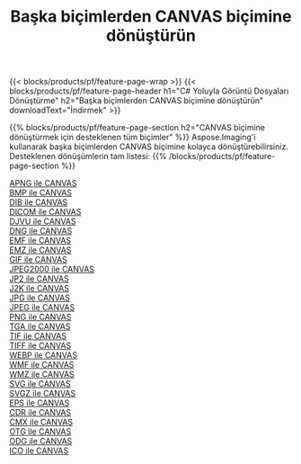 ﻿---
title: Başka biçimlerden CANVAS biçimine dönüştürün 
weight: 3920
url: /tr/net/conversion/to/canvas 
lang: tr
langdirlevel: 2
locales: zh-hans,ja,it,ru,de,es,fr,nl,id,lt,pl,pt,vi,tr,ko,zh-hant,ar,hi,th,sv,cs,uk,he
description: Aspose.Imaging'i kullanarak başka biçimlerden CANVAS biçimine kolayca dönüştürebilirsiniz
---

{{< blocks/products/pf/feature-page-wrap >}}
{{< blocks/products/pf/feature-page-header h1="C# Yoluyla Görüntü Dosyaları Dönüştürme" h2="Başka biçimlerden CANVAS biçimine dönüştürün" downloadText="İndirmek" >}}


{{% blocks/products/pf/feature-page-section  h2="CANVAS biçimine dönüştürmek için desteklenen tüm biçimler" %}}
Aspose.Imaging'i kullanarak başka biçimlerden CANVAS biçimine kolayca dönüştürebilirsiniz.
<br/>
Desteklenen dönüşümlerin tam listesi:
{{% /blocks/products/pf/feature-page-section %}}
<div class="container-fluid productfamilypage bg-gray">
    <div class="convertypes bg-gray agp-content section">
        <div class="container">
		<div class="row other-converters">
		    <div class='col-md-2 other-converter remove-lp remove-rp'><a href="/imaging/tr/net/conversion/apng-to-canvas" >APNG ile CANVAS</a></div>
<div class='col-md-2 other-converter remove-lp remove-rp'><a href="/imaging/tr/net/conversion/bmp-to-canvas" >BMP ile CANVAS</a></div>
<div class='col-md-2 other-converter remove-lp remove-rp'><a href="/imaging/tr/net/conversion/dib-to-canvas" >DIB ile CANVAS</a></div>
<div class='col-md-2 other-converter remove-lp remove-rp'><a href="/imaging/tr/net/conversion/dicom-to-canvas" >DICOM ile CANVAS</a></div>
<div class='col-md-2 other-converter remove-lp remove-rp'><a href="/imaging/tr/net/conversion/djvu-to-canvas" >DJVU ile CANVAS</a></div>
<div class='col-md-2 other-converter remove-lp remove-rp'><a href="/imaging/tr/net/conversion/dng-to-canvas" >DNG ile CANVAS</a></div>
<div class='col-md-2 other-converter remove-lp remove-rp'><a href="/imaging/tr/net/conversion/emf-to-canvas" >EMF ile CANVAS</a></div>
<div class='col-md-2 other-converter remove-lp remove-rp'><a href="/imaging/tr/net/conversion/emz-to-canvas" >EMZ ile CANVAS</a></div>
<div class='col-md-2 other-converter remove-lp remove-rp'><a href="/imaging/tr/net/conversion/gif-to-canvas" >GIF ile CANVAS</a></div>
<div class='col-md-2 other-converter remove-lp remove-rp'><a href="/imaging/tr/net/conversion/jpeg2000-to-canvas" >JPEG2000 ile CANVAS</a></div>
<div class='col-md-2 other-converter remove-lp remove-rp'><a href="/imaging/tr/net/conversion/jp2-to-canvas" >JP2 ile CANVAS</a></div>
<div class='col-md-2 other-converter remove-lp remove-rp'><a href="/imaging/tr/net/conversion/j2k-to-canvas" >J2K ile CANVAS</a></div>
<div class='col-md-2 other-converter remove-lp remove-rp'><a href="/imaging/tr/net/conversion/jpg-to-canvas" >JPG ile CANVAS</a></div>
<div class='col-md-2 other-converter remove-lp remove-rp'><a href="/imaging/tr/net/conversion/jpeg-to-canvas" >JPEG ile CANVAS</a></div>
<div class='col-md-2 other-converter remove-lp remove-rp'><a href="/imaging/tr/net/conversion/png-to-canvas" >PNG ile CANVAS</a></div>
<div class='col-md-2 other-converter remove-lp remove-rp'><a href="/imaging/tr/net/conversion/tga-to-canvas" >TGA ile CANVAS</a></div>
<div class='col-md-2 other-converter remove-lp remove-rp'><a href="/imaging/tr/net/conversion/tif-to-canvas" >TIF ile CANVAS</a></div>
<div class='col-md-2 other-converter remove-lp remove-rp'><a href="/imaging/tr/net/conversion/tiff-to-canvas" >TIFF ile CANVAS</a></div>
<div class='col-md-2 other-converter remove-lp remove-rp'><a href="/imaging/tr/net/conversion/webp-to-canvas" >WEBP ile CANVAS</a></div>
<div class='col-md-2 other-converter remove-lp remove-rp'><a href="/imaging/tr/net/conversion/wmf-to-canvas" >WMF ile CANVAS</a></div>
<div class='col-md-2 other-converter remove-lp remove-rp'><a href="/imaging/tr/net/conversion/wmz-to-canvas" >WMZ ile CANVAS</a></div>
<div class='col-md-2 other-converter remove-lp remove-rp'><a href="/imaging/tr/net/conversion/svg-to-canvas" >SVG ile CANVAS</a></div>
<div class='col-md-2 other-converter remove-lp remove-rp'><a href="/imaging/tr/net/conversion/svgz-to-canvas" >SVGZ ile CANVAS</a></div>
<div class='col-md-2 other-converter remove-lp remove-rp'><a href="/imaging/tr/net/conversion/eps-to-canvas" >EPS ile CANVAS</a></div>
<div class='col-md-2 other-converter remove-lp remove-rp'><a href="/imaging/tr/net/conversion/cdr-to-canvas" >CDR ile CANVAS</a></div>
<div class='col-md-2 other-converter remove-lp remove-rp'><a href="/imaging/tr/net/conversion/cmx-to-canvas" >CMX ile CANVAS</a></div>
<div class='col-md-2 other-converter remove-lp remove-rp'><a href="/imaging/tr/net/conversion/otg-to-canvas" >OTG ile CANVAS</a></div>
<div class='col-md-2 other-converter remove-lp remove-rp'><a href="/imaging/tr/net/conversion/odg-to-canvas" >ODG ile CANVAS</a></div>
<div class='col-md-2 other-converter remove-lp remove-rp'><a href="/imaging/tr/net/conversion/ico-to-canvas" >ICO ile CANVAS</a></div>
                </div>
        </div>
    </div>
</div>
<br/>

